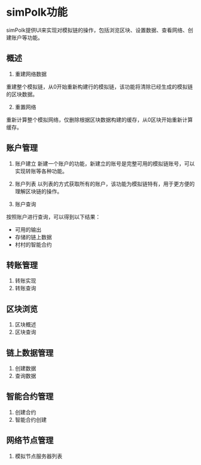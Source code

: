 # simPolk功能

simPolk提供UI来实现对模拟链的操作，包括浏览区块、设置数据、查看网络、创建账户等功能。

## 概述

1. 重建网络数据

重建整个模拟链，从0开始重新构建行的模拟链，该功能将清除已经生成的模拟链的区块数据。

2. 重置网络

重新计算整个模拟网络，仅删除根据区块数据构建的缓存，从0区块开始重新计算缓存。

## 账户管理

1. 账户建立
新建一个账户的功能，新建立的账号是完整可用的模拟链账号，可以实现转账等各种功能。

2. 账户列表
以列表的方式获取所有的账户，该功能为模拟链特有，用于更方便的理解区块链的操作。

3. 账户查询

按照账户进行查询，可以得到以下结果：

- 可用的输出
- 存储的链上数据
- 村村的智能合约

## 转账管理

1. 转账实现
2. 转账查询

## 区块浏览

1. 区块概述
2. 区块查询

## 链上数据管理

1. 创建数据
2. 查询数据

## 智能合约管理

1. 创建合约
2. 智能合约创建

## 网络节点管理

1. 模拟节点服务器列表
